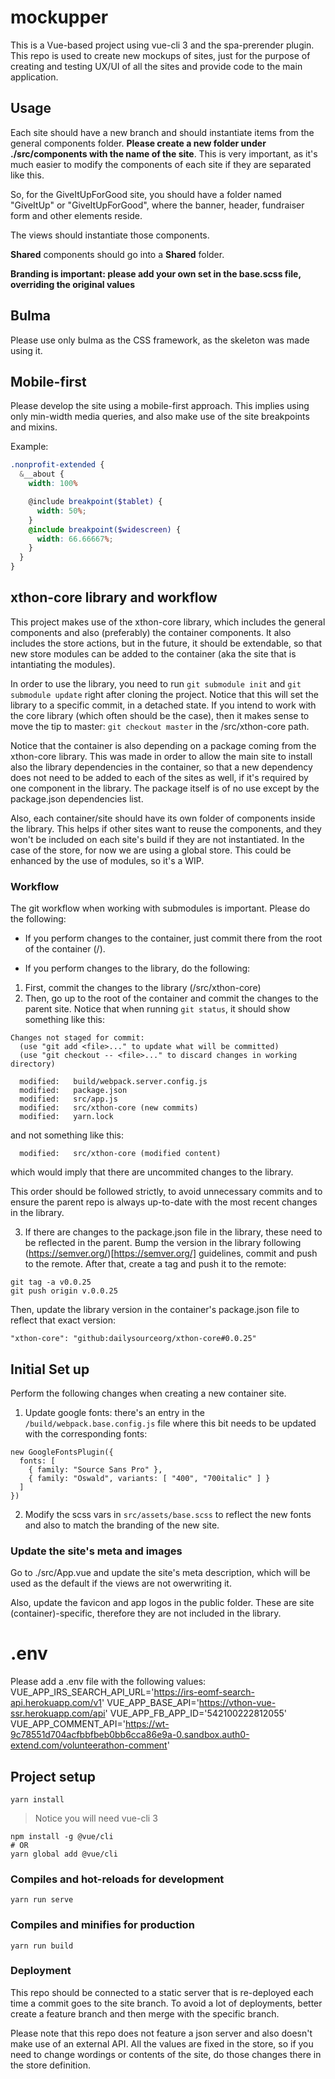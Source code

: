 # mockupper

This is a Vue-based project using vue-cli 3 and the spa-prerender plugin. This repo is used to create new mockups of sites, just for the purpose of creating and testing UX/UI of all the sites and provide code to the main application.

## Usage

Each site should have a new branch and should instantiate items from the general components folder. **Please create a new folder under ./src/components with the name of the site**. This is very important, as it's much easier to modify the components of each site if they are separated like this.

So, for the GiveItUpForGood site, you should have a folder named "GiveItUp" or "GiveItUpForGood", where the banner, header, fundraiser form and other elements reside.

The views should instantiate those components.

**Shared** components should go into a **Shared** folder.

**Branding is important: please add your own set in the base.scss file, overriding the original values**

## Bulma

Please use only bulma as the CSS framework, as the skeleton was made using it.

## Mobile-first

Please develop the site using a mobile-first approach. This implies using only min-width media queries, and also make use of the site breakpoints and mixins.

Example:
```scss
.nonprofit-extended {
  &__about {
    width: 100%

    @include breakpoint($tablet) {
      width: 50%;
    }
    @include breakpoint($widescreen) {
      width: 66.66667%;
    }
  }
}
```

## xthon-core library and workflow
This project makes use of the xthon-core library, which includes the general components and also (preferably) the container components. It also includes the store actions, but in the future, it should be extendable, so that new store modules can be added to the container (aka the site that is intantiating the modules).

In order to use the library, you need to run ```git submodule init``` and ```git submodule update``` right after cloning the project. Notice that this will set the library to a specific commit, in a detached state. If you intend to work with the core library (which often should be the case), then it makes sense to move the tip to master: ```git checkout master``` in the /src/xthon-core path.

Notice that the container is also depending on a package coming from the xthon-core library. This was made in order to allow the main site to install also the library dependencies in the container, so that a new dependency does not need to be added to each of the sites as well, if it's required by one component in the library. The package itself is of no use except by the package.json dependencies list.

Also, each container/site should have its own folder of components inside the library. This helps if other sites want to reuse the components, and they won't be included on each site's build if they are not instantiated. In the case of the store, for now we are using a global store. This could be enhanced by the use of modules, so it's a WIP.

### Workflow
The git workflow when working with submodules is important. Please do the following:
- If you perform changes to the container, just commit there from the root of the container (/).

- If you perform changes to the library, do the following:
1. First, commit the changes to the library (/src/xthon-core)
2. Then, go up to the root of the container and commit the changes to the parent site. Notice that when running ```git status```, it should show something like this:

```
Changes not staged for commit:
  (use "git add <file>..." to update what will be committed)
  (use "git checkout -- <file>..." to discard changes in working directory)

  modified:   build/webpack.server.config.js
  modified:   package.json
  modified:   src/app.js
  modified:   src/xthon-core (new commits)
  modified:   yarn.lock
```
and not something like this:
```
  modified:   src/xthon-core (modified content)
```
which would imply that there are uncommited changes to the library.

This order should be followed strictly, to avoid unnecessary commits and to ensure the parent repo is always up-to-date with the most recent changes in the library.


3. If there are changes to the package.json file in the library, these need to be reflected in the parent. Bump the version in the library following (https://semver.org/)[https://semver.org/] guidelines, commit and push to the remote. After that, create a tag and push it to the remote:
```
git tag -a v0.0.25
git push origin v.0.0.25
```

Then, update the library version in the container's package.json file to reflect that exact version:
```
"xthon-core": "github:dailysourceorg/xthon-core#0.0.25"
```

## Initial Set up
Perform the following changes when creating a new container site.

1. Update google fonts: there's an entry in the ```/build/webpack.base.config.js``` file where this bit needs to be updated with the corresponding fonts:
```
new GoogleFontsPlugin({
  fonts: [
    { family: "Source Sans Pro" },
    { family: "Oswald", variants: [ "400", "700italic" ] }
  ]
})
```
2. Modify the scss vars in ```src/assets/base.scss``` to reflect the new fonts and also to match the branding of the new site.


### Update the site's meta and images
Go to ./src/App.vue and update the site's meta description, which will be used as the default if the views are not owerwriting it.

Also, update the favicon and app logos in the public folder. These are site (container)-specific, therefore they are not included in the library.


# .env

Please add a .env file with the following values:
VUE_APP_IRS_SEARCH_API_URL='https://irs-eomf-search-api.herokuapp.com/v1'
VUE_APP_BASE_API='https://vthon-vue-ssr.herokuapp.com/api'
VUE_APP_FB_APP_ID='542100222812055'
VUE_APP_COMMENT_API='https://wt-9c78551d704acfbbfbeb0bb6cca86e9a-0.sandbox.auth0-extend.com/volunteerathon-comment'

## Project setup
```
yarn install
```
> Notice you will need vue-cli 3
```
npm install -g @vue/cli
# OR
yarn global add @vue/cli
```

### Compiles and hot-reloads for development
```
yarn run serve
```

### Compiles and minifies for production
```
yarn run build
```
### Deployment

This repo should be connected to a static server that is re-deployed each time a commit goes to the site branch. To avoid a lot of deployments, better create a feature branch and then merge with the specific branch.

Please note that this repo does not feature a json server and also doesn't make use of an external API. All the values are fixed in the store, so if you need to change wordings or contents of the site, do those changes there in the store definition.